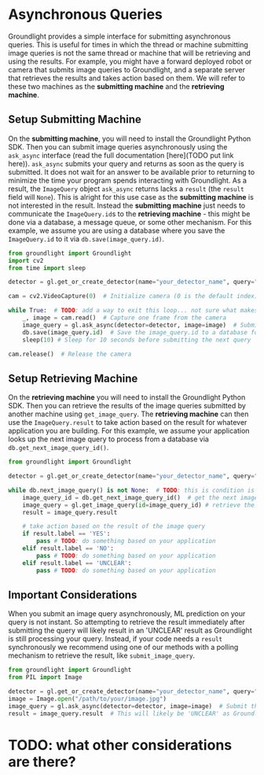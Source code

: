 # Asynchronous Queries

Groundlight provides a simple interface for submitting asynchronous queries. This is useful for times in which the thread or machine submitting image queries is not the same thread or machine that will be retrieving and using the results. For example, you might have a forward deployed robot or camera that submits image queries to Groundlight, and a separate server that retrieves the results and takes action based on them. We will refer to these two machines as the **submitting machine** and the **retrieving machine**.

## Setup Submitting Machine
On the **submitting machine**, you will need to install the Groundlight Python SDK. Then you can submit image queries asynchronously using the `ask_async` interface (read the full documentation [here](TODO put link here)). `ask_async` submits your query and returns as soon as the query is submitted. It does not wait for an answer to be available prior to returning to minimize the time your program spends interacting with Groundlight. As a result, the `ImageQuery` object `ask_async` returns lacks a `result` (the `result` field will `None`). This is alright for this use case as the **submitting machine** is not interested in the result. Instead the **submitting machine** just needs to communicate the `ImageQuery.id`s to the **retrieving machine** - this might be done via a database, a message queue, or some other mechanism. For this example, we assume you are using a database where you save the `ImageQuery.id` to it via `db.save(image_query.id)`.

```python notest
from groundlight import Groundlight
import cv2
from time import sleep

detector = gl.get_or_create_detector(name="your_detector_name", query="your_query")

cam = cv2.VideoCapture(0)  # Initialize camera (0 is the default index) 

while True:  # TODO: add a way to exit this loop... not sure what makes sense here
    _, image = cam.read()  # Capture one frame from the camera
    image_query = gl.ask_async(detector=detector, image=image)  # Submit the frame to Groundlight
    db.save(image_query.id)  # Save the image_query.id to a database for the retrieving machine to use
    sleep(10) # Sleep for 10 seconds before submitting the next query

cam.release()  # Release the camera

```

## Setup Retrieving Machine
On the **retrieving machine** you will need to install the Groundlight Python SDK. Then you can retrieve the results of the image queries submitted by another machine using `get_image_query`. The **retrieving machine** can then use the `ImageQuery.result` to take action based on the result for whatever application you are building. For this example, we assume your application looks up the next image query to process from a database via `db.get_next_image_query_id()`.
```python notest
from groundlight import Groundlight

detector = gl.get_or_create_detector(name="your_detector_name", query="your_query")

while db.next_image_query() is not None:  # TODO: this is condition is a bit weird. Maybe just while True????
    image_query_id = db.get_next_image_query_id()  # get the next image query id from the database
    image_query = gl.get_image_query(id=image_query_id) # retrieve the image query from Groundlight
    result = image_query.result

    # take action based on the result of the image query
    if result.label == 'YES':
        pass # TODO: do something based on your application
    elif result.label == 'NO':
        pass # TODO: do something based on your application
    elif result.label == 'UNCLEAR':
        pass # TODO: do something based on your application
```

## Important Considerations
When you submit an image query asynchronously, ML prediction on your query is not instant. So attempting to retrieve the result immediately after submitting the query will likely result in an 'UNCLEAR' result as Groundlight is still processing your query. Instead, if your code needs a `result` synchronously we recommend using one of our methods with a polling mechanism to retrieve the result, like `submit_image_query`. 

```python notest
from groundlight import Groundlight
from PIL import Image

detector = gl.get_or_create_detector(name="your_detector_name", query="your_query")
image = Image.open("/path/to/your/image.jpg")
image_query = gl.ask_async(detector=detector, image=image)  # Submit the frame to Groundlight
result = image_query.result  # This will likely be 'UNCLEAR' as Groundlight is still processing your query
```

# TODO: what other considerations are there?


